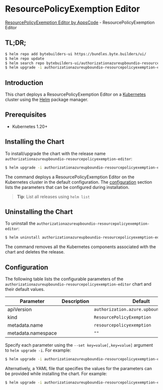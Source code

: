 # ResourcePolicyExemption Editor

[ResourcePolicyExemption Editor by AppsCode](https://byte.builders) - ResourcePolicyExemption Editor

## TL;DR;

```bash
$ helm repo add bytebuilders-ui https://bundles.byte.builders/ui/
$ helm repo update
$ helm search repo bytebuilders-ui/authorizationazureupboundio-resourcepolicyexemption-editor --version=v0.4.18
$ helm upgrade -i authorizationazureupboundio-resourcepolicyexemption-editor bytebuilders-ui/authorizationazureupboundio-resourcepolicyexemption-editor -n default --create-namespace --version=v0.4.18
```

## Introduction

This chart deploys a ResourcePolicyExemption Editor on a [Kubernetes](http://kubernetes.io) cluster using the [Helm](https://helm.sh) package manager.

## Prerequisites

- Kubernetes 1.20+

## Installing the Chart

To install/upgrade the chart with the release name `authorizationazureupboundio-resourcepolicyexemption-editor`:

```bash
$ helm upgrade -i authorizationazureupboundio-resourcepolicyexemption-editor bytebuilders-ui/authorizationazureupboundio-resourcepolicyexemption-editor -n default --create-namespace --version=v0.4.18
```

The command deploys a ResourcePolicyExemption Editor on the Kubernetes cluster in the default configuration. The [configuration](#configuration) section lists the parameters that can be configured during installation.

> **Tip**: List all releases using `helm list`

## Uninstalling the Chart

To uninstall the `authorizationazureupboundio-resourcepolicyexemption-editor`:

```bash
$ helm uninstall authorizationazureupboundio-resourcepolicyexemption-editor -n default
```

The command removes all the Kubernetes components associated with the chart and deletes the release.

## Configuration

The following table lists the configurable parameters of the `authorizationazureupboundio-resourcepolicyexemption-editor` chart and their default values.

|     Parameter      | Description |                       Default                       |
|--------------------|-------------|-----------------------------------------------------|
| apiVersion         |             | <code>authorization.azure.upbound.io/v1beta1</code> |
| kind               |             | <code>ResourcePolicyExemption</code>                |
| metadata.name      |             | <code>resourcepolicyexemption</code>                |
| metadata.namespace |             | <code>""</code>                                     |


Specify each parameter using the `--set key=value[,key=value]` argument to `helm upgrade -i`. For example:

```bash
$ helm upgrade -i authorizationazureupboundio-resourcepolicyexemption-editor bytebuilders-ui/authorizationazureupboundio-resourcepolicyexemption-editor -n default --create-namespace --version=v0.4.18 --set apiVersion=authorization.azure.upbound.io/v1beta1
```

Alternatively, a YAML file that specifies the values for the parameters can be provided while
installing the chart. For example:

```bash
$ helm upgrade -i authorizationazureupboundio-resourcepolicyexemption-editor bytebuilders-ui/authorizationazureupboundio-resourcepolicyexemption-editor -n default --create-namespace --version=v0.4.18 --values values.yaml
```
